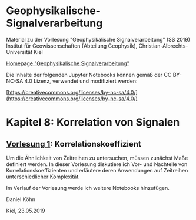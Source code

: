 # Geophysikalische-Signalverarbeitung

Material zu der Vorlesung "Geophysikalische Signalverarbeitung" (SS 2019)
Institut für Geowissenschaften (Abteilung Geophysik), Christian-Albrechts-Universität Kiel

[Homepage "Geophysikalische Signalverarbeitung"](https://danielkoehnsite.wordpress.com/blog/geophysikalische-signalverarbeitung/)

Die Inhalte der folgenden Jupyter Notebooks können gemäß der CC BY-NC-SA 4.0 Lizenz, verwendet und modifiziert werden:

[https://creativecommons.org/licenses/by-nc-sa/4.0/](https://creativecommons.org/licenses/by-nc-sa/4.0/)

# Kapitel 8: Korrelation von Signalen

## [Vorlesung 1](http://nbviewer.ipython.org/urls/github.com/daniel-koehn/Geophysikalische-Signalverarbeitung/tree/master/1_Korrelation_corr_coeff.ipynb): Korrelationskoeffizient

Um die Ähnlichkeit von Zeitreihen zu untersuchen, müssen zunächst Maße definiert werden. In dieser Vorlesung diskutiere ich Vor- und Nachteile von Korrelationskoeffizienten und erläutere deren Anwendungen auf 
Zeitreihen unterschiedlicher Komplexität.

Im Verlauf der Vorlesung werde ich weitere Notebooks hinzufügen.

Daniel Köhn

Kiel, 23.05.2019
